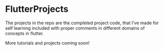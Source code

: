 # FlutterProjects
The projects in the repo are the completed project code, that I've made for self learning included with proper comments in different domains of concepts in flutter. 

More tutorials and projects coming soon!

